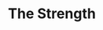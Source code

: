 ---
pid: LLP326
title: The Strength
location_transcription: Franklin Square
zipcode: '19115'
outside_phl: 
neighborhood: Bustleton,Somerton
age: '11'
age_range: 6-13
instagram: 
image_file_name: LLP_326.jpg
proposal_transcription: |-
  Accountant: Woman
  $

  Accountant: Man
  $$$
topic: Business,Culture,Human Rights,Inequality,Women
topic_summary: 0, 0, 0, 0, 0
type: 2D,Conceptual,Image
keywords_other: income inequality, inequality, gender, gender parity
credit: "#girls are strong Nicole Teisin"
image_labels: 
twitter: 
facebook: 
permalink: "/monuments/llp326/"
layout: item-page
---